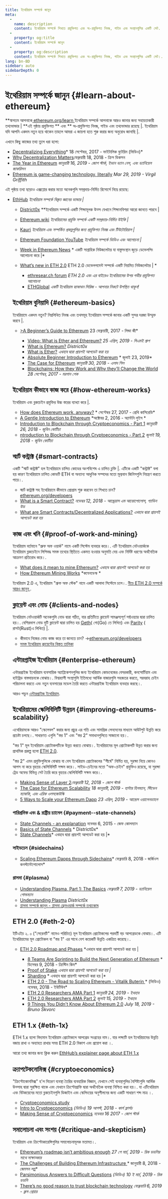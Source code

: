 ```yaml
---
title: ইথেরিয়াম সম্পর্কে জানুন
meta:
  - 
    name: description
    content: ইথেরিয়াম সম্পর্কে শিখতে প্রযুক্তিগত এবং অ-প্রযুক্তিগত নিবন্ধ, গাইড এবং সংস্থানগুলির একটি সেট.
  - 
    property: og:title
    content: ইথেরিয়াম সম্পর্কে জানুন
  - 
    property: og:description
    content: ইথেরিয়াম সম্পর্কে শিখতে প্রযুক্তিগত এবং অ-প্রযুক্তিগত নিবন্ধ, গাইড এবং সংস্থানগুলির একটি সেট।.
lang: bn-BD
sidebar: auto
sidebarDepth: 0
---
```


# ইথেরিয়াম সম্পর্কে জানুন {#learn-about-ethereum}

**স্বাগতম আপনাকে[ ethereum.org/learn ](/learn/) ইথেরিয়াম সম্পর্কে আপনাকে আরও জানার জন্য সহায়তাকারী তথ্যভান্ডার | **এই পৃষ্ঠায় প্রযুক্তিগত ** এবং ** অ-প্রযুক্তিগত নিবন্ধ, গাইড এবং তথ্যভান্ডার রয়েছে |. ইথেরিয়াম যদি আপনি একদম নতুন হয়ে থাকেন  তাহলে আমরা এ জায়গা হতে শুরু করার জন্য অনুরোধ জানাছি |.</p> 

এখানে কিছু কাজের তথ্য তুলে ধরা হলো:

- [Decentralizing Everything](https://www.youtube.com/watch?v=WSN5BaCzsbo&feature=youtu.be)* 18 সেপ্টেম্বর, 2017 - ভাইটালিক বুটেরিন (ভিডিও)*
- [Why Decentralization Matters](https://medium.com/s/story/why-decentralization-matters-5e3f79f7638e)ফেব্রুয়ারী 18, 2018 - ক্রিস ডিকসন</em>
- [The Year in Ethereum](https://medium.com/@jjmstark/the-year-in-ethereum-87a17d6f8276) *জানুয়ারী 16, 2019 - জোশ স্টার্ক, ইভান ভ্যান নেস, এবং ড্যানিয়েল জাকরিসন*
- [Ethereum is game-changing technology, literally](https://medium.com/@virgilgr/ethereum-is-game-changing-technology-literally-d67e01a01cf8) *Mar 29, 2019 - Virgil Griffith*

এই পৃষ্ঠায় তথ্য ছাড়াও এক্সপ্লোর করার মতো অনেকগুলি সম্প্রদায়-নির্মিত রিসোর্সে নিম্নে রয়েছে:

- [EthHub](https://docs.ethhub.io) *ইথেরিয়াম সম্পর্কে বিস্তৃত জ্ঞানের ভান্ডার |*</li> 
    
    - [District0x](https://education.district0x.io/general-topics/understanding-ethereum/) **ইথেরিয়াম সম্পর্কে একটি শিক্ষামূলক উত্স যেখানে শিক্ষানবিশরা আরো জানতে পারবে |</em>
    - [Ethereum.wiki](https://ethereum.wiki) *ইথেরিয়ামের প্রযুক্তি সম্পর্কে একটি সম্প্রদায়-নির্মিত উইকি |*
    - [Kauri](https://kauri.io) *ইথেরিয়াম এবং সম্পর্কিত প্রকল্পগুলির জন্য প্রযুক্তিগত নিবন্ধ এবং টিউটোরিয়াল |*
    - [Ethereum Foundation YouTube](https://www.youtube.com/channel/UCNOfzGXD_C9YMYmnefmPH0g) *ইথেরিয়াম সম্পর্কে ভিডিও এবং আলোচনা |*
    - [Week in Ethereum News](https://weekinethereumnews.com/) * একটি সাপ্তাহিক নিউজলেটার যা বাস্তুসংস্থান জুড়ে ডেভেলপিং আলোচনা করে |*
    - [What’s new in ETH 2.0](https://notes.ethereum.org/c/Sk8Zs--CQ) ETH 2.0 ডেভেলপমেন্ট সম্পর্কে একটি নিয়মিত নিউজলেটার | *</li> 
        
        - [ethresear.ch forum](https://ethresear.ch/) *ETH 2.0 এবং এর বাইরেও ইথেরিয়ামের উপর গভীর প্রযুক্তিগত আলোচনা*
        - [ETHGlobal](https://ethglobal.co) *একটি ইথেরিয়াম হ্যাকাথন সিরিজ - আপনার নিকটে উপস্থিত থাকুন!*</ul> 
        
        ## ইথেরিয়াম বুনিয়াদি {#ethereum-basics}
        
        ইথেরিয়ামে একদম নতুন? নিম্নলিখিত নিবন্ধ এবং তথসমূহ ইথেরিয়াম সম্পর্কে জানার একটি সুন্দর দরজা উম্মুক্ত করবে |.
        
        - [>A Beginner’s Guide to Ethereum](https://blog.coinbase.com/a-beginners-guide-to-ethereum-46dd486ceecf) 23 ফেব্রুয়ারী, 2017 - লিন্ডা জী*</li> 
            
            - [Video: What is Ether and Ethereum?](https://www.youtube.com/watch?v=fjnovGRQrRE) *25 এপ্রিল, 2019 - সিএমই গ্রুপ*
            - [What is Ethereum?](https://education.district0x.io/general-topics/understanding-ethereum/what-is-ethereum/) *District0x*
            - [What is Ether?](https://docs.ethhub.io/ethereum-basics/what-is-ether/) *এথহাব দ্বারা প্রায়শই আপডেট করা হয়*
            - [Absolute Beginner Introduction to Ethereum](https://www.mewtopia.com/absolute-beginners-guide/) * জুলাই 23, 2019*
            - [The Case for Ethereum](http://blog.eladgil.com/2018/01/the-case-for-ethereum.html) *জানুয়ারী 30, 2018 - এলাদ গিল*
            - [Blockchains: How they Work and Why they’ll Change the World](https://spectrum.ieee.org/computing/networks/blockchains-how-they-work-and-why-theyll-change-the-world) *28 সেপ্টেম্বর, 2017 - মরগান পেক*</ul> 
            
            ## ইথেরিয়াম কীভাবে কাজ করে {#how-ethereum-works}
            
            ইথেরিয়াম এবং ব্লকচেইন প্রযুক্তির উচ্চ স্তরের ব্যাখ্যা করে |.
            
            - [How does Ethereum work, anyway?](https://medium.com/@preethikasireddy/how-does-ethereum-work-anyway-22d1df506369) * সেপ্টেম্বর 27, 2017 - প্রেথি কাসিরেডি*
            - [A Gentle Introduction to Ethereum](https://bitsonblocks.net/2016/10/02/gentle-introduction-ethereum/) *অক্টোবর 2, 2016 - অ্যান্টনি লুইস *
            - [Introduction to Blockchain through Cryptoeconomics - Part 1](https://medium.com/blockchain-at-berkeley/introduction-to-blockchain-through-cryptoeconomics-part-1-bitcoin-369f245067f9) *জানুয়ারী 26, 2018 - জুবিন কোটিচা*
            - [ntroduction to Blockchain through Cryptoeconomics - Part 2](https://medium.com/mechanism-labs/introduction-to-bitcoin-through-cryptoeconomics-part-2-proof-of-work-and-nakamoto-consensus-1252f6a6c012) *জুলাই 19, 2018 - জুবিন কোটিচা*
            
            ## স্মার্ট কন্ট্রাক্ট {#smart-contracts}
            
            একটি "স্মার্ট কন্ট্রাক্ট" হল ইথেরিয়ামে চালিত কোডের অংশবিশেষ এ চালিত চুক্তি |. এটিকে একটি "কন্ট্রাক্ট" বলা হয় কারণ ইথেরিয়ামে চালিত কোডটি ETH বা অন্যান্য আধুনিক সম্পদের মতো মূল্যবান জিনিসগুলি নিয়ন্ত্রণ করতে পারে।.
            
            - স্মার্ট কন্ট্রাক্ট সহ ইথেরিয়ামে কীভাবে প্রোগ্রাম শুরু করবেন তা শিখতে চান? [ ethereum.org/developers](/developers/)
            - [What is a Smart Contract?](https://github.com/ethereumbook/ethereumbook/blob/develop/07smart-contracts-solidity.asciidoc#what-is-a-smart-contract) *নভেম্বর 12, 2018 - আন্ড্রেয়াস এম আন্তোপোলোস, গ্যাভিন উড*
            - [What are Smart Contracts/Decentralized Applications?](https://docs.ethhub.io/ethereum-basics/what-is-ethereum/#what-are-smart-contracts-and-decentralized-applications) *এথহাব দ্বারা প্রায়শই আপডেট করা হয়*
            
            ## কাজ এবং খনি {#proof-of-work-and-mining}
            
            ইথেরিয়াম বর্তমানে "প্রুফ অফ ওয়ার্ক" নামে একটি সিস্টেম ব্যবহার করে।. এটি ইথেরিয়াম নেটওয়ার্ককে ইথেরিয়াম ব্লকচেইনে লিপিবদ্ধ সমস্ত তথ্যের স্থিতিতে একমত হওয়ার অনুমতি দেয় এবং নির্দিষ্ট ধরণের অর্থনৈতিক আক্রমণ প্রতিরোধ করে।.
            
            - [What does it mean to mine Ethereum?](https://docs.ethhub.io/using-ethereum/mining/) *এথহাব দ্বারা প্রায়শই আপডেট করা হয়*
            - [How Ethereum Mining Works](https://www.coindesk.com/information/ethereum-mining-works) *কযেনডেস্ক *
            
            ইথেরিয়াম 2.0 এ, ইথেরিয়াম "প্রুফ অফ স্টেক" নামে একটি আলাদা সিস্টেমে চলে।. [নীচে ETH 2.0 সম্পর্কে আরও জানুন ](./#eth-2-0).
            
            ## ক্লায়েন্ট এবং নোড {#clients-and-nodes}
            
            ইথেরিয়াম নেটওয়ার্কটি অনেকগুলি নোড দ্বারা গঠিত, যার প্রতিটিতে ক্লায়েন্ট সামঞ্জস্যপূর্ণ সফ্টওয়্যার দ্বারা চালিত হয়।. বেশিরভাগ নোড দুটি ক্লায়েন্ট দ্বারা চালিত হয় [Geth](https://geth.ethereum.org/)( গো(Go) তে লিখিত) এবং [Parity](https://www.parity.io/ethereum/) ( রাসট(Rust)এ লিখিত) |.
            
            - কীভাবে নিজের নোড কাজ করে তা জানতে চান? →[ethereum.org/developers](/developers/#clients-running-your-own-node)
            - [সমস্ত ইথেরিয়াম ক্লায়েন্টের বিস্তৃত তালিকা](https://github.com/ConsenSys/ethereum-developer-tools-list#ethereum-clients)
            
            ## এন্টারপ্রাইজ ইথেরিয়াম {#enterprise-ethereum}
            
            এন্টারপ্রাইজ ইথেরিয়াম ব্যবসায়িক অ্যাপ্লিকেশনগুলির জন্য ইথেরিয়াম কোডবেজের বেসরকারী, কনসোর্টিয়াম এবং হাইব্রিড বাস্তবায়নকে বোঝায়।. বিশ্বব্যাপী সংস্থাগুলি ইতিমধ্যে আর্থিক বাজারগুলি সহজতর করতে, সরবরাহ চেইন পরিচালনা করতে এবং নতুন ব্যবসায়ের মডেল তৈরি করতে এন্টারপ্রাইজ ইথেরিয়াম ব্যবহার করছে।.
            
            আরও পড়ুন [এন্টারপ্রাইজ ইথেরিয়াম](/enterprise).
            
            ## ইথেরিয়ামের স্কেলিবিলিটি উন্নয়ন {#improving-ethereums-scalability}
            
            এথেরিয়ামকে আরও "স্কেলেবল" করার জন্য প্রচুর এর গতি এবং সামগ্রিক লেনদেনের মাধ্যমে আউটপুট উন্নতি করে প্রচেষ্টা চলছে।. সাধারণত এগুলি "স্তর 1" এবং "স্তর 2" সমাধানগুলিতে সাজানো হয়।.
            
            "স্তর 1" মূল ইথেরিয়াম প্রোটোকলটিকে উন্নত করতে বোঝায়।. ইথেরিয়ামের মূল প্রোটোকলটি উন্নত করার জন্য প্রাথমিক প্রকল্প হলো [ETH 2.0](./#eth-2-0).
            
            "স্তর 2" এমন প্রযুক্তিগুলিকে বোঝায় যা বেস ইথেরিয়াম প্রোটোকলের "শীর্ষে" নির্মিত হয়, সুরক্ষা নিয়ে কোনও আপস না করে বৃহত্তর স্কেলিবিলিটি সক্ষম করে।. সাইড-চেইনের মতো "অফ-চেইন" প্রযুক্তিও রয়েছে, যা সুরক্ষা ট্রেড অফের বিভিন্ন সেট তৈরি করে বৃহত্তর স্কেলিবিলিটি সক্ষম করে।.
            
            - [Making Sense of Layer 2](https://medium.com/l4-media/making-sense-of-ethereums-layer-2-scaling-solutions-state-channels-plasma-and-truebit-22cb40dcc2f4)*ফেব্রুয়ারী 12, 2018 - জোশ স্টার্ক*
            - [The Case for Ethereum Scalability](https://medium.com/connext/the-case-for-ethereum-scalability-d2a8035f880f) *18 জানুয়ারী, 2019 - হান্টার হিলম্যান, স্টিভেন ম্যাককি, এবং এরিক ওলসজেউস্কি*
            - [5 Ways to Scale your Ethereum Dapp](https://kauri.io/article/7ccaaa2fe7f344d5bf53807cb5c01530) *23 এপ্রিল, 2019 - আন্দ্রেস ওয়ালেনডাহল*
            
            ### পারিশ্রমিক এবং & রাষ্ট্রীয় চ্যানেল {#payment--state-channels}
            
            - [State Channels - an explanation](https://www.jeffcoleman.ca/state-channels/) নভেম্বর 6, 2015 - জেফ কোলম্যান</em>
            - [Basics of State Channels](https://education.district0x.io/general-topics/understanding-ethereum/basics-state-channels/) * District0x*
            - [State Channels](https://docs.ethhub.io/ethereum-roadmap/layer-2-scaling/state-channels/)* এথহাব দ্বারা প্রায়শই আপডেট করা হয় |*
            
            ### সাইডচেন {#sidechains}
            
            - [Scaling Ethereum Dapps through Sidechains](https://medium.com/loom-network/dappchains-scaling-ethereum-dapps-through-sidechains-f99e51fff447)* ফেব্রুয়ারি 8, 2018 - জর্জিওস কনস্ট্যান্টপোলোস*
            
            ### প্লাসমা {#plasma}
            
            - [Understanding Plasma, Part 1: The Basics](https://www.theblockcrypto.com/2019/02/07/understanding-plasma-part-1-the-basics/) *ফেব্রুয়ারী 7, 2019 - ড্যানিয়েল গোল্ডম্যান*
            - [Understanding Plasma](https://education.district0x.io/general-topics/understanding-ethereum/understanding-plasma/) *District0x*
            - [প্লাসমা সম্পর্কে জানুন - প্লাসমা ফ্রেমওয়ার্ক সম্পর্কে তথ্যকোষ](https://www.learnplasma.org/en/)
            
            ## ETH 2.0 {#eth-2-0}
            
            ইটিএইচ ২. ০ ("সেরেনটি" নামেও পরিচিত) মূল ইথেরিয়াম প্রোটোকলের পরবর্তী বড় আপগ্রেডকে বোঝায়।. এটি ইথেরিয়ামের মূল প্রোটোকল বা "স্তর 1" এর সাথে বেশ কয়েকটি উন্নতি একত্রিত করেছে।.
            
            - [ETH 2.0 Roadmap and Phases](https://docs.ethhub.io/ethereum-roadmap/ethereum-2.0/eth-2.0-phases/) *এথহাব দ্বারা প্রায়শই আপডেট করা হয় |</li> 
                
                - [8 Teams Are Sprinting to Build the Next Generation of Ethereum](https://www.coindesk.com/next-gen-buidlers-the-8-teams-working-on-ethereum-2-0) * ডিসেম্বর 9, 2018 - ক্রিস্টিন কিম*
                - [Proof of Stake](https://docs.ethhub.io/ethereum-roadmap/ethereum-2.0/proof-of-stake/) *এথহাব দ্বারা প্রায়শই আপডেট করা হয় |*
                - [Sharding](https://docs.ethhub.io/ethereum-roadmap/ethereum-2.0/sharding/) * এথহাব দ্বারা প্রায়শই আপডেট করা হয় |*
                - [ETH 2.0 - The Road to Scaling Ethereum - Vitalik Buterin ](https://youtu.be/kCVpDrlVesA)* (ভিডিও) নভেম্বর, 2018 - ইউটিউব*
                - [ETH 2.0 Researchers AMA Part 1](https://docs.ethhub.io/other/ethereum-2.0-ama/#part-1) *জানুয়ারী 24, 2019 - ইথহাব*
                - [ETH 2.0 Researchers AMA Part 2](https://docs.ethhub.io/other/ethereum-2.0-ama/#part-2) *জুলাই 15, 2019 - ইথহাব*
                - [9 Things You Didn't Know About Ethereum 2.0](https://our.status.im/9-things-you-didnt-know-about-ethereum-2-0/) *July 18, 2019 - Bruno Škvorc*</ul> 
                
                ## ETH 1.x {#eth-1x}
                
                ETH 1.x হলো বিদ্যমান ইথেরিয়াম প্রোটোকলে আপগ্রেড সংগ্রহের নাম।. যার লক্ষ্যটি হল ইথেরিয়ামের উন্নতি বজায় রাখা ও অব্যাহত রাখার সময় ETH 2.0 বিকাশ এবং প্রয়োগ করা ।.
                
                আরো তথ্য জানার জন্য ক্লিক করুন [ EthHub’s explainer page about ETH 1.x](https://docs.ethhub.io/ethereum-roadmap/ethereum-1.x/)
                
                ## ক্র্যাপটেকনোমিক্স {#cryptoeconomics}
                
                "ক্রিপ্টোকোনমিক্স" হ'ল বিতরণ ব্যবস্থা তৈরির ব্যবহারিক বিজ্ঞান, যেখানে সেই ব্যবস্থাগুলির বৈশিষ্ট্যগুলি আর্থিক উত্সাহ দ্বারা সুরক্ষিত থাকে এবং যেখানে ক্রিপ্টোগ্রাফি দ্বারা অর্থনৈতিক ব্যবস্থা নিশ্চিত করা হয়।. যা এটিথেরিয়াম এবং বিটকয়েনের মতো ব্লকচেইনগুলি ডিজাইন এবং স্কেলিংয়ের অনুশীলনের জন্য একটি সাধারণ শব্দ মাত্র ।.
                
                - [Cryptoeconomics.study](https://cryptoeconomics.study/)
                - [Intro to Cryptoeconomics](https://www.youtube.com/watch?v=F0FCI8GxO5I) *(ভিডিও) 19 আগস্ট, 2018 - কার্ল ফ্লার্সচ*
                - [Making Sense of Cryptoeconomics](https://medium.com/l4-media/making-sense-of-cryptoeconomics-5edea77e4e8d) *নভেম্বর 16 2017 - জোশ স্টার্ক*
                
                ## সমালোচনা এবং সংশয় {#critique-and-skepticism}
                
                ইথেরিয়াম এবং ক্রিপ্টোকারেন্সিগুলির সমালোচনামূলক মতামত।.
                
                - [Ethereum’s roadmap isn’t ambitious enough](https://decryptmedia.com/6136/vulcanize-rick-dudley-ethereum-roadmap-makerdao-polkadot) *27 শে মার্চ, 2019 - রিক ডডলির সাথে সাক্ষাত্কার*
                - [The Challenges of Building Ethereum Infrastructure ](https://medium.com/@lopp/the-challenges-of-building-ethereum-infrastructure-87e443e47a4b) * জানুয়ারী 8, 2018 - জেমসন লপ্প*
                - [Parsimonious Answers to Difficult Questions](https://www.youtube.com/watch?v=GOkSg0BuSdw&feature=youtu.be) *(ভিডিও) 10 ই মার্চ, 2019 - রিক ডডলি*
                - [There’s no good reason to trust blockchain technology](https://www.wired.com/story/theres-no-good-reason-to-trust-blockchain-technology/) *ফেব্রুয়ারি 6, 2019 - ব্রুস শ্নেয়ার*